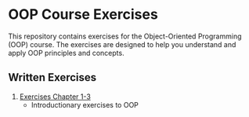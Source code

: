 # OOP Course Exercises

This repository contains exercises for the Object-Oriented Programming (OOP) course. The exercises are designed to help you understand and apply OOP principles and concepts.

## Written Exercises

1. [Exercises Chapter 1-3](https://github.com/Emandersen/OOP_exercises_aau/blob/master/OOP_E24/src/exercises1/readme.md)
   - Introductionary exercises to OOP

   



